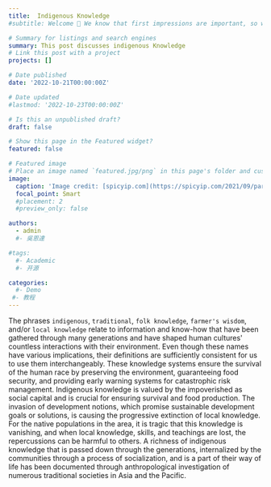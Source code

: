 ```yaml
---
title:  Indigenous Knowledge
#subtitle: Welcome 👋 We know that first impressions are important, so we've populated your new site with some initial content to help you get familiar with everything in no time.

# Summary for listings and search engines
summary: This post discusses indigenous Knowledge
# Link this post with a project
projects: []

# Date published
date: '2022-10-21T00:00:00Z'

# Date updated
#lastmod: '2022-10-23T00:00:00Z'

# Is this an unpublished draft?
draft: false

# Show this page in the Featured widget?
featured: false

# Featured image
# Place an image named `featured.jpg/png` in this page's folder and customize its options here.
image:
  caption: 'Image credit: [spicyip.com](https://spicyip.com/2021/09/parliamentary-standing-committee-report-on-traditional-knowledge-idealistic-expectations-or-unworkable-ideas.html)'
  focal_point: Smart
  #placement: 2
  #preview_only: false

authors:
  - admin
  #- 吳恩達

#tags:
  #- Academic
  #- 开源

categories:
  #- Demo
 #- 教程
---
```

The phrases `indigenous`, `traditional`, `folk knowledge`, `farmer's wisdom`,  and/or `local knowledge` relate to information and know-how that have been gathered through many generations and have shaped human cultures' countless interactions with their environment. Even though these names have various implications, their definitions are sufficiently consistent for us to use them interchangeably.
These knowledge systems ensure the survival of the human race by preserving the environment, guaranteeing food security, and providing early warning systems for catastrophic risk management. Indigenous knowledge is valued by the impoverished as social capital and is crucial for ensuring survival and food production. The invasion of development notions, which promise sustainable development goals or solutions, is causing the progressive extinction of local knowledge. For the native populations in the area, it is tragic that this knowledge is vanishing, and when local knowledge, skills, and teachings are lost, the repercussions can be harmful to others.
A richness of indigenous knowledge that is passed down through the generations, internalized by the communities through a process of socialization, and is a part of their way of life has been documented through anthropological investigation of numerous traditional societies in Asia and the Pacific.
















